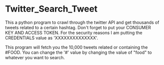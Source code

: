 # Twitter_Search_Tweet

This a python program to crawl through the twitter API and get thousands of tweets related to a certain hashtag.
Don't forget to put your CONSUMER KEY AND ACCESS TOKEN.
For the security reasons I am putting the CREDENTIALS value as 'XXXXXXXXXXXXXX'.

This program will fetch you the 10,000 tweets related or containing the #FOOD.
You can change the '#' value by changing the value of "food" to whatever you want to search.
